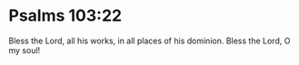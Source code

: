# Psalms 103:22

Bless the Lord, all his works, in all places of his dominion. Bless the Lord, O my soul!
